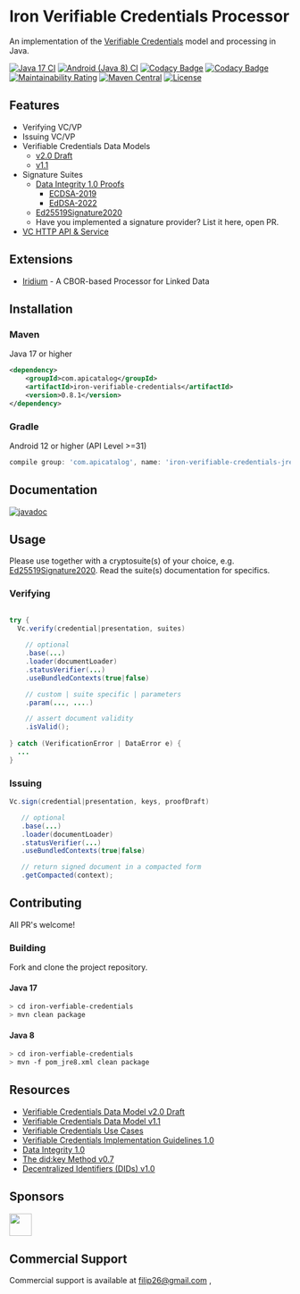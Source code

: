 # Iron Verifiable Credentials Processor

An implementation of the [Verifiable Credentials](https://www.w3.org/TR/vc-data-model/) model and processing in Java.

[![Java 17 CI](https://github.com/filip26/iron-verifiable-credentials/actions/workflows/java17-build.yml/badge.svg)](https://github.com/filip26/iron-verifiable-credentials/actions/workflows/java17-build.yml)
[![Android (Java 8) CI](https://github.com/filip26/iron-verifiable-credentials/actions/workflows/java8-build.yml/badge.svg)](https://github.com/filip26/iron-verifiable-credentials/actions/workflows/java8-build.yml)
[![Codacy Badge](https://app.codacy.com/project/badge/Grade/806688cdb1d248e8b5cc2a67f6c2f0f8)](https://www.codacy.com/gh/filip26/iron-verifiable-credentials/dashboard?utm_source=github.com&amp;utm_medium=referral&amp;utm_content=filip26/iron-verifiable-credentials&amp;utm_campaign=Badge_Grade)
[![Codacy Badge](https://app.codacy.com/project/badge/Coverage/806688cdb1d248e8b5cc2a67f6c2f0f8)](https://www.codacy.com/gh/filip26/iron-verifiable-credentials/dashboard?utm_source=github.com&utm_medium=referral&utm_content=filip26/iron-verifiable-credentials&utm_campaign=Badge_Coverage)
[![Maintainability Rating](https://sonarcloud.io/api/project_badges/measure?project=filip26_iron-verifiable-credentials&metric=sqale_rating)](https://sonarcloud.io/dashboard?id=filip26_iron-verifiable-credentials)
[![Maven Central](https://img.shields.io/maven-central/v/com.apicatalog/iron-verifiable-credentials.svg?label=Maven%20Central)](https://search.maven.org/search?q=g:com.apicatalog%20AND%20a:iron-verifiable-credentials)
[![License](https://img.shields.io/badge/License-Apache%202.0-blue.svg)](https://opensource.org/licenses/Apache-2.0)

## Features

* Verifying VC/VP   
* Issuing VC/VP
* Verifiable Credentials Data Models
  * [v2.0 Draft](https://w3c.github.io/vc-data-model//)
  * [v1.1](https://www.w3.org/TR/vc-data-model/)
* Signature Suites
  * [Data Integrity 1.0 Proofs](https://w3c-ccg.github.io/data-integrity-spec/)
    * [ECDSA-2019](https://github.com/filip26/iron-ecdsa-cryptosuite-2019)
    * [EdDSA-2022](https://github.com/filip26/iron-eddsa-cryptosuite-2022)
  * [Ed25519Signature2020](https://github.com/filip26/iron-ed25519-cryptosuite-2020)
  * Have you implemented a signature provider? List it here, open PR.
* [VC HTTP API & Service](https://github.com/filip26/iron-vc-api)

## Extensions
* [Iridium](https://github.com/filip26/iridium-cbor-ld) - A CBOR-based Processor for Linked Data

## Installation

### Maven
Java 17 or higher

```xml
<dependency>
    <groupId>com.apicatalog</groupId>
    <artifactId>iron-verifiable-credentials</artifactId>
    <version>0.8.1</version>
</dependency>

```

### Gradle
Android 12 or higher (API Level >=31)

```gradle
compile group: 'com.apicatalog', name: 'iron-verifiable-credentials-jre8', version: '0.8.1'
```

## Documentation

[![javadoc](https://javadoc.io/badge2/com.apicatalog/iron-verifiable-credentials/javadoc.svg)](https://javadoc.io/doc/com.apicatalog/iron-verifiable-credentials)

## Usage

Please use together with a cryptosuite(s) of your choice, e.g. [Ed25519Signature2020](https://github.com/filip26/iron-ed25519-cryptosuite-2020). Read the suite(s) documentation for specifics.

### Verifying 

```java

try {
  Vc.verify(credential|presentation, suites)
      
    // optional
    .base(...)
    .loader(documentLoader) 
    .statusVerifier(...)
    .useBundledContexts(true|false)

    // custom | suite specific | parameters
    .param(..., ....)

    // assert document validity
    .isValid();
    
} catch (VerificationError | DataError e) {
  ...
}

```

### Issuing

```java
Vc.sign(credential|presentation, keys, proofDraft)

   // optional
   .base(...)
   .loader(documentLoader) 
   .statusVerifier(...)
   .useBundledContexts(true|false)

   // return signed document in a compacted form
   .getCompacted(context);

```

## Contributing

All PR's welcome!

### Building

Fork and clone the project repository.

#### Java 17
```bash
> cd iron-verfiable-credentials
> mvn clean package
```

#### Java 8
```bash
> cd iron-verfiable-credentials
> mvn -f pom_jre8.xml clean package
```

## Resources
* [Verifiable Credentials Data Model v2.0 Draft](https://w3c.github.io/vc-data-model//)
* [Verifiable Credentials Data Model v1.1](https://www.w3.org/TR/vc-data-model/)
* [Verifiable Credentials Use Cases](https://www.w3.org/TR/vc-use-cases/)
* [Verifiable Credentials Implementation Guidelines 1.0](https://www.w3.org/TR/vc-imp-guide/)
* [Data Integrity 1.0](https://w3c-ccg.github.io/data-integrity-spec/)
* [The did:key Method v0.7](https://w3c-ccg.github.io/did-method-key/)
* [Decentralized Identifiers (DIDs) v1.0](https://www.w3.org/TR/did-core/)

## Sponsors

<a href="https://github.com/digitalbazaar">
  <img src="https://avatars.githubusercontent.com/u/167436?s=200&v=4" width="40" />
</a> 

## Commercial Support
Commercial support is available at filip26@gmail.com
,
